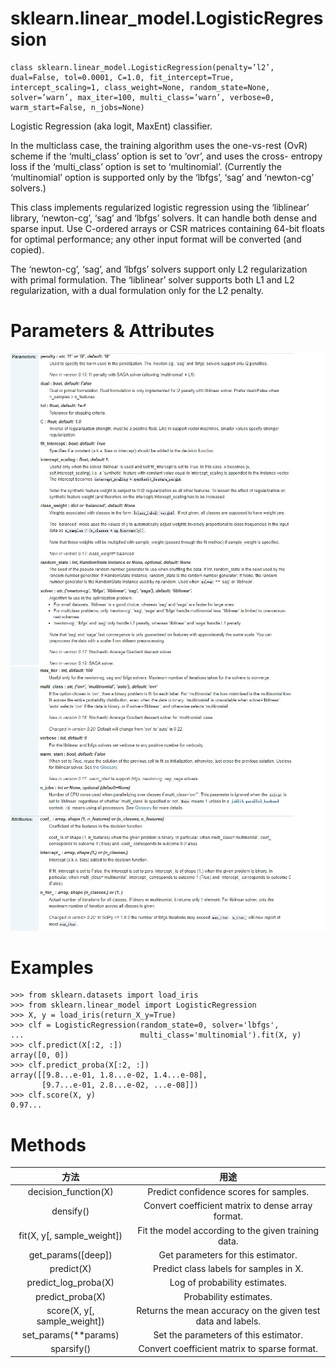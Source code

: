 # sklearn.linear_model.LogisticRegression
```
class sklearn.linear_model.LogisticRegression(penalty=’l2’, dual=False, tol=0.0001, C=1.0, fit_intercept=True, intercept_scaling=1, class_weight=None, random_state=None, solver=’warn’, max_iter=100, multi_class=’warn’, verbose=0, warm_start=False, n_jobs=None)
```
Logistic Regression (aka logit, MaxEnt) classifier.

In the multiclass case, the training algorithm uses the one-vs-rest (OvR) scheme if the ‘multi_class’ option is set to ‘ovr’, and uses the cross- entropy loss if the ‘multi_class’ option is set to ‘multinomial’. (Currently the ‘multinomial’ option is supported only by the ‘lbfgs’, ‘sag’ and ‘newton-cg’ solvers.)

This class implements regularized logistic regression using the ‘liblinear’ library, ‘newton-cg’, ‘sag’ and ‘lbfgs’ solvers. It can handle both dense and sparse input. Use C-ordered arrays or CSR matrices containing 64-bit floats for optimal performance; any other input format will be converted (and copied).

The ‘newton-cg’, ‘sag’, and ‘lbfgs’ solvers support only L2 regularization with primal formulation. The ‘liblinear’ solver supports both L1 and L2 regularization, with a dual formulation only for the L2 penalty.

# Parameters & Attributes
![54](https://github.com/Pythonboy/Image/blob/master/SK/54.jpg?raw=true)
![55](https://github.com/Pythonboy/Image/blob/master/SK/55.jpg?raw=true)

# Examples
```
>>> from sklearn.datasets import load_iris
>>> from sklearn.linear_model import LogisticRegression
>>> X, y = load_iris(return_X_y=True)
>>> clf = LogisticRegression(random_state=0, solver='lbfgs',
...                          multi_class='multinomial').fit(X, y)
>>> clf.predict(X[:2, :])
array([0, 0])
>>> clf.predict_proba(X[:2, :]) 
array([[9.8...e-01, 1.8...e-02, 1.4...e-08],
       [9.7...e-01, 2.8...e-02, ...e-08]])
>>> clf.score(X, y)
0.97...
```

#  Methods
|方法|用途|
|:-:|:-:|
|decision_function(X)|	Predict confidence scores for samples.|
|densify()|	Convert coefficient matrix to dense array format.|
|fit(X, y[, sample_weight])|	Fit the model according to the given training data.|
|get_params([deep])	|Get parameters for this estimator.|
|predict(X)|	Predict class labels for samples in X.|
|predict_log_proba(X)	|Log of probability estimates.|
|predict_proba(X)|	Probability estimates.|
|score(X, y[, sample_weight])|	Returns the mean accuracy on the given test data and labels.|
|set_params(**params)	|Set the parameters of this estimator.|
|sparsify()|	Convert coefficient matrix to sparse format.|
